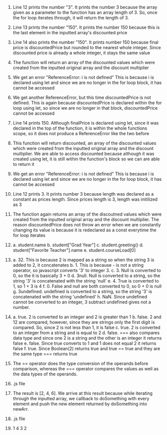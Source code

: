 1. Line 12 prints the number "3". It prints the number 3 because the array given
   as a parameter to the function has an array length of 3. So, once the for loop
   iterates through, it will return the length of 3.

2. Line 13 prints the number "150". It prints the number 150 because this is the
   last element in the inputted array's discounted price

3. Line 14 also prints the number "150". It prints number 150 because final price
   is discountedPrice but rounded to the nearest whole integer. Since discounted
   price is already a whole integer, it stays the same value

4. The function will return an array of the discounted values which were created
   from the inputted original array and the discount multiplier

5. We get an error "ReferenceError: i is not defined" This is because i is declared
   using let and since we are no longer in the for loop block, it has cannot be
   accessed

6. We get another ReferenceError, but this time discountedPrice is not defined.
   This is again because discountedPrice is declared within the for loop using let,
   so since we are no longer in that block, discountedPrice cannot be accessed

7. Line 14 prints 150. Although finalPrice is declared using let, since it was 
   declared in the top of the function, it is within the whole functions scope,
   so it does not produce a ReferenceError like the two before

8. This function will return discounted, an array of the discounted values which
   were created from the inputted original array and the discount multiplier. We
   are able to access discounted because although it was created using let, it is
   still within the function's block so we can are able to return it

9. We get an error "ReferenceError: i is not defined" This is because i is declared
   using let and since we are no longer in the for loop block, it has cannot be
   accessed

10. Line 12 prints 3. It prints number 3 because length was declared as a constant
    as prices length. Since prices length is 3, length was initilized as 3

11. The function again returns an array of the discoutned values which were created
    from the inputted original array and the discount multiplier. The reason
    discountedPrice does not throw an error when we are constantly changing its value
    is because it is redeclared as a const everytime the for loop iterates

12.
    a. student.name
    b. student["Grad Year"]
    c. student.greeting()
    d. student["Favorite Teacher"].name
    e. student.courseLoad[0]

13.
    a. 32. This is because 2 is mapped as a string so when the string 3 is added
        to 2, it concatenates
    b. 1. This is because - is not a string operator, so javascript converts '3'
        to integer 3.
    c. 3. Null is converted to 0, so the it is basically 3 + 0
    d. 3null. Null is converted to a string, so the string '3' is concatenated with
        the string 'null'
    e. 4. True is converted to 1, so 1 + 3 is 4
    f. 0. False and null are both converted to 0, so 0 + 0 is null
    g. 3undefined. undefined is converted to a string, so the string '3' is concatenated
        with the string 'undefined'
    h. NaN. Since undefined cannot be converted to an integer, 3 subtract 
        undefined gives not a number.

14.
    a. true. 2 is converted to an integer and 2 is greater than 1
    b. false. 2 and 12 are compared, however, since they are strings only the first
        digit is compared. So, since 2 is not less than 1, it is false
    c. true. 2 is converted to an integer from a string and is equal to 2
    d. false. === also compares data type and since one 2 is a string and the 
        other is an integer it returns false
    e. false. Since true converts to 1 and 1 does not equal 2 it returns false
    f. true. Since Boolean(2) returns true and true == true and they are the same
        type === returns true
    
15. The == operator does the type conversion of the operands before comparison,
    whereas the === operator compares the values as well as the data types of
    the operands.

16. .js file
17. The result is [2, 4, 6]. We arrive at this result because while iterating 
    through the inputted array, we callback to doSomething with every element
    and push the new element returned by doSomething into newArr.

18. .js file
19. 1
    4
    3
    2
